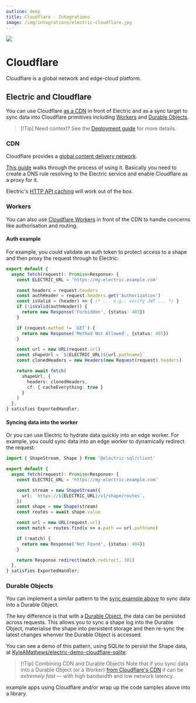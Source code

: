 ```yaml
---
outline: deep
title: Cloudflare - Integrations
image: /img/integrations/electric-cloudflare.jpg
---
```


<script setup>
  import HelpWanted from '/src/components/HelpWanted.vue'
</script>

<img src="/img/integrations/cloudflare.svg" class="product-icon" />

# Cloudflare

Cloudflare is a global network and edge-cloud platform.

## Electric and Cloudflare

You can use Cloudflare [as a CDN](#cdn) in front of Electric and as a sync target to sync data into Cloudflare primitives including [Workers](#workers) and [Durable Objects](#durable-objects).

> [!Tip] Need context?
> See the [Deployment guide](/docs/guides/deployment) for more details.

### CDN

Cloudflare provides a [global content delivery network](https://developers.cloudflare.com/cache/get-started/).

[This guide](https://loadforge.com/guides/steps-to-set-up-cloudflare-cdn-for-your-website) walks through the process of using it. Basically you need to create a DNS rule resolving to the Electric service and enable Cloudflare as a proxy for it.

Electric's [HTTP API caching](/docs/api/http#caching) will work out of the box.

### Workers

You can also use [Cloudflare Workers](https://workers.cloudflare.com) in front of the CDN to handle concerns like authorisation and routing.

#### Auth example

For example, you could validate an auth token to protect access to a shape and then proxy the request through to Electric:

```ts
export default {
  async fetch(request): Promise<Response> {
    const ELECTRIC_URL = 'https://my-electric.example.com'

    const headers = request.headers
    const authHeader = request.headers.get('Authorization')
    const isValid = (header) => { /* ... e.g.: verify JWT ... */ }
    if (!isValid(authHeader)) {
      return new Response('Forbidden', {status: 403})
    }

    if (request.method != `GET`) {
      return new Response('Method Not Allowed', {status: 405})
    }

    const url = new URL(request.url)
    const shapeUrl = `${ELECTRIC_URL}${url.pathname}`
    const clonedHeaders = new Headers(new Request(request).headers)

    return await fetch(
      shapeUrl, {
        headers: clonedHeaders,
        cf: { cacheEverything: true }
      }
    )
  },
} satisfies ExportedHandler;
```

#### Syncing data into the worker

Or you can use Electric to hydrate data quickly into an edge worker. For example, you could sync data into an edge worker to dynamically redirect the request:

```ts
import { ShapeStream, Shape } from '@electric-sql/client'

export default {
  async fetch(request): Promise<Response> {
    const ELECTRIC_URL = 'https://my-electric.example.com'

    const stream = new ShapeStream({
      url: `https://${ELECTRIC_URL}/v1/shape/routes`,
    })
    const shape = new Shape(stream)
    const routes = await shape.value

    const url = new URL(request.url)
    const match = routes.find(x => x.path == url.pathname)

    if (!match) {
      return new Response('Not Found', {status: 404})
    }

    return Response.redirect(match.redirect, 301)
  },
} satisfies ExportedHandler;
```

### Durable Objects

You can implement a similar pattern to the [sync example above](#syncing-data-into-the-worker) to sync data into a Durable Object.

The key difference is that with a [Durable Object](https://developers.cloudflare.com/durable-objects/), the data can be persisted across requests. This allows you to sync a shape log into the Durable Object, materialise the shape into persistent storage and then re-sync the latest changes whenver the Durable Object is accessed.

You can see a demo of this pattern, using SQLite to persist the Shape data, at [KyleAMathews/electric-demo-cloudflare-sqlite](https://github.com/KyleAMathews/electric-demo-cloudflare-sqlite):

<Tweet tweet-id="1841180640970228197"
    align="center"
    conversation="none"
    theme="dark"
/>

> [!Tip] Combining CDN and Durable Objects
> Note that if you sync data into a Durable Object (or a Worker) [from Cloudflare's CDN](#cdn) it can be *extremely fast* &mdash; with high bandwidth and low network latency.

<HelpWanted issue="1884">
  example apps using Cloudflare and/or wrap up the code samples above into a library.
</HelpWanted>